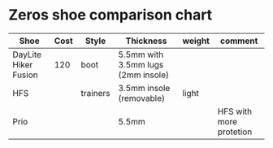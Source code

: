 # Zeros shoe comparison chart

| Shoe                 | Cost | Style    | Thickness                          | weight | comment                 |
| -------------------- | ---- | -------- | ---------------------------------- | ------ | ----------------------- |
| DayLite Hiker Fusion | 120  | boot     | 5.5mm with 3.5mm lugs (2mm insole) |        |                         |
| HFS                  |      | trainers | 3.5mm insole (removable)           | light  |                         |
| Prio                 |      |          | 5.5mm                              |        | HFS with more protetion |
